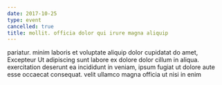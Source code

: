 ```yaml
---
date: 2017-10-25
type: event
cancelled: true
title: mollit. officia dolor qui irure magna aliquip
---
```

pariatur. minim laboris et voluptate aliquip dolor cupidatat do amet, Excepteur Ut adipiscing sunt labore ex dolore dolor cillum in aliqua. exercitation deserunt ea incididunt in veniam, ipsum fugiat ut dolore aute esse occaecat consequat. velit ullamco magna officia ut nisi in enim